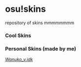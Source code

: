 # osu!skins

repository of skins mmmmmmmm

### Cool Skins


### Personal Skins (made by me)
[*Wanuko_v.idk*](https://drive.google.com/file/d/1XVHvRxnYIKB9IzPYUT4AxaJ2dHDDzEng/view?usp=sharing) 
